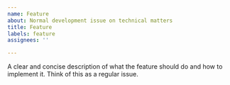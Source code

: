 ```yaml
---
name: Feature
about: Normal development issue on technical matters
title: Feature
labels: feature
assignees: ''

---
```


A clear and concise description of what the feature should do and how to implement it. Think of this as a regular issue.
